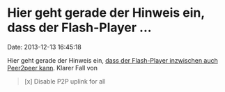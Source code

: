 Hier geht gerade der Hinweis ein, dass der Flash-Player \...
============================================================

Date: 2013-12-13 16:45:18

Hier geht gerade der Hinweis ein, [dass der Flash-Player inzwischen auch
Peer2peer
kann](http://www.macromedia.com/support/documentation/en/flashplayer/help/settings_manager09.html).
Klarer Fall von

> \[x\] Disable P2P uplink for all
